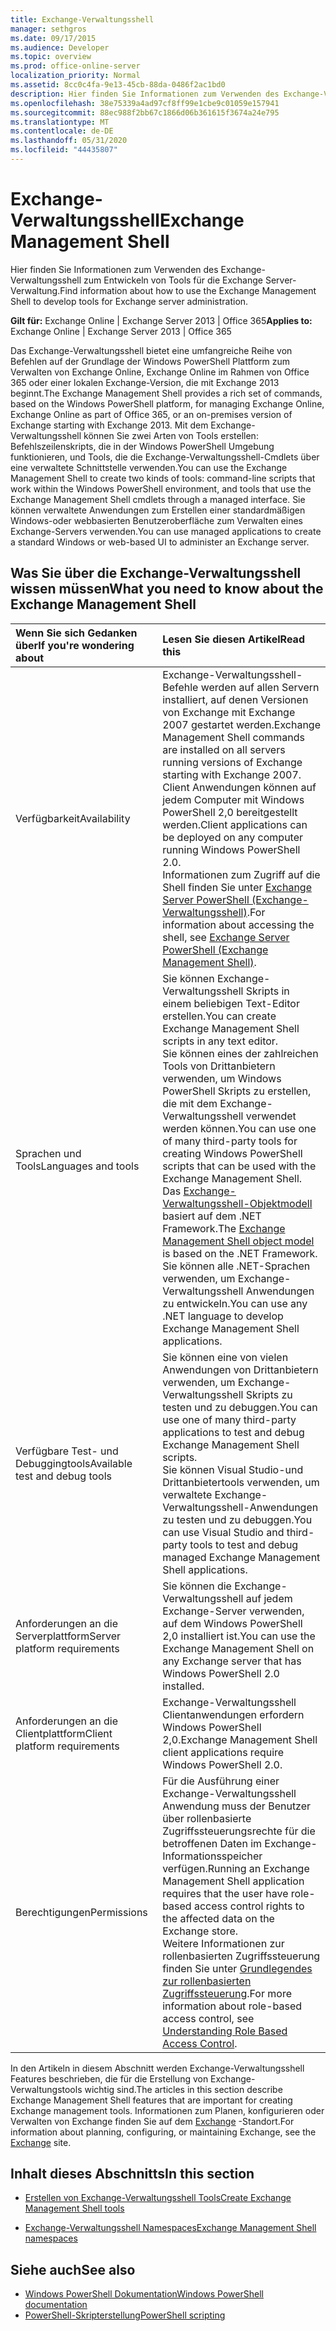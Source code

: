 ```yaml
---
title: Exchange-Verwaltungsshell
manager: sethgros
ms.date: 09/17/2015
ms.audience: Developer
ms.topic: overview
ms.prod: office-online-server
localization_priority: Normal
ms.assetid: 8cc0c4fa-9e13-45cb-88da-0486f2ac1bd0
description: Hier finden Sie Informationen zum Verwenden des Exchange-Verwaltungsshell zum Entwickeln von Tools für die Exchange Server-Verwaltung.
ms.openlocfilehash: 38e75339a4ad97cf8ff99e1cbe9c01059e157941
ms.sourcegitcommit: 88ec988f2bb67c1866d06b361615f3674a24e795
ms.translationtype: MT
ms.contentlocale: de-DE
ms.lasthandoff: 05/31/2020
ms.locfileid: "44435807"
---
```

# <a name="exchange-management-shell"></a><span data-ttu-id="6b406-103">Exchange-Verwaltungsshell</span><span class="sxs-lookup"><span data-stu-id="6b406-103">Exchange Management Shell</span></span>

<span data-ttu-id="6b406-104">Hier finden Sie Informationen zum Verwenden des Exchange-Verwaltungsshell zum Entwickeln von Tools für die Exchange Server-Verwaltung.</span><span class="sxs-lookup"><span data-stu-id="6b406-104">Find information about how to use the Exchange Management Shell to develop tools for Exchange server administration.</span></span>
  
<span data-ttu-id="6b406-105">**Gilt für:** Exchange Online | Exchange Server 2013 | Office 365</span><span class="sxs-lookup"><span data-stu-id="6b406-105">**Applies to:** Exchange Online | Exchange Server 2013 | Office 365</span></span>
  
<span data-ttu-id="6b406-106">Das Exchange-Verwaltungsshell bietet eine umfangreiche Reihe von Befehlen auf der Grundlage der Windows PowerShell Plattform zum Verwalten von Exchange Online, Exchange Online im Rahmen von Office 365 oder einer lokalen Exchange-Version, die mit Exchange 2013 beginnt.</span><span class="sxs-lookup"><span data-stu-id="6b406-106">The Exchange Management Shell provides a rich set of commands, based on the Windows PowerShell platform, for managing Exchange Online, Exchange Online as part of Office 365, or an on-premises version of Exchange starting with Exchange 2013.</span></span> <span data-ttu-id="6b406-107">Mit dem Exchange-Verwaltungsshell können Sie zwei Arten von Tools erstellen: Befehlszeilenskripts, die in der Windows PowerShell Umgebung funktionieren, und Tools, die die Exchange-Verwaltungsshell-Cmdlets über eine verwaltete Schnittstelle verwenden.</span><span class="sxs-lookup"><span data-stu-id="6b406-107">You can use the Exchange Management Shell to create two kinds of tools: command-line scripts that work within the Windows PowerShell environment, and tools that use the Exchange Management Shell cmdlets through a managed interface.</span></span> <span data-ttu-id="6b406-108">Sie können verwaltete Anwendungen zum Erstellen einer standardmäßigen Windows-oder webbasierten Benutzeroberfläche zum Verwalten eines Exchange-Servers verwenden.</span><span class="sxs-lookup"><span data-stu-id="6b406-108">You can use managed applications to create a standard Windows or web-based UI to administer an Exchange server.</span></span> 
  
## <a name="what-you-need-to-know-about-the-exchange-management-shell"></a><span data-ttu-id="6b406-109">Was Sie über die Exchange-Verwaltungsshell wissen müssen</span><span class="sxs-lookup"><span data-stu-id="6b406-109">What you need to know about the Exchange Management Shell</span></span>

|<span data-ttu-id="6b406-110">Wenn Sie sich Gedanken über</span><span class="sxs-lookup"><span data-stu-id="6b406-110">If you're wondering about</span></span>|<span data-ttu-id="6b406-111">Lesen Sie diesen Artikel</span><span class="sxs-lookup"><span data-stu-id="6b406-111">Read this</span></span>|
|:-----|:-----|
|<span data-ttu-id="6b406-112">Verfügbarkeit</span><span class="sxs-lookup"><span data-stu-id="6b406-112">Availability</span></span>  <br/> |<span data-ttu-id="6b406-113">Exchange-Verwaltungsshell-Befehle werden auf allen Servern installiert, auf denen Versionen von Exchange mit Exchange 2007 gestartet werden.</span><span class="sxs-lookup"><span data-stu-id="6b406-113">Exchange Management Shell commands are installed on all servers running versions of Exchange starting with Exchange 2007.</span></span><br/><span data-ttu-id="6b406-114">Client Anwendungen können auf jedem Computer mit Windows PowerShell 2,0 bereitgestellt werden.</span><span class="sxs-lookup"><span data-stu-id="6b406-114">Client applications can be deployed on any computer running Windows PowerShell 2.0.</span></span><br/> <span data-ttu-id="6b406-115">Informationen zum Zugriff auf die Shell finden Sie unter [Exchange Server PowerShell (Exchange-Verwaltungsshell)](https://docs.microsoft.com/powershell/exchange/exchange-server/exchange-management-shell?view=exchange-ps).</span><span class="sxs-lookup"><span data-stu-id="6b406-115">For information about accessing the shell, see [Exchange Server PowerShell (Exchange Management Shell)](https://docs.microsoft.com/powershell/exchange/exchange-server/exchange-management-shell?view=exchange-ps).</span></span>  <br/> |
|<span data-ttu-id="6b406-116">Sprachen und Tools</span><span class="sxs-lookup"><span data-stu-id="6b406-116">Languages and tools</span></span>  <br/> |<span data-ttu-id="6b406-117">Sie können Exchange-Verwaltungsshell Skripts in einem beliebigen Text-Editor erstellen.</span><span class="sxs-lookup"><span data-stu-id="6b406-117">You can create Exchange Management Shell scripts in any text editor.</span></span><br/><span data-ttu-id="6b406-118">Sie können eines der zahlreichen Tools von Drittanbietern verwenden, um Windows PowerShell Skripts zu erstellen, die mit dem Exchange-Verwaltungsshell verwendet werden können.</span><span class="sxs-lookup"><span data-stu-id="6b406-118">You can use one of many third-party tools for creating Windows PowerShell scripts that can be used with the Exchange Management Shell.</span></span>  <br/> <span data-ttu-id="6b406-119">Das [Exchange-Verwaltungsshell-Objektmodell](exchange-management-shell-namespaces.md) basiert auf dem .NET Framework.</span><span class="sxs-lookup"><span data-stu-id="6b406-119">The [Exchange Management Shell object model](exchange-management-shell-namespaces.md) is based on the .NET Framework.</span></span><br/><span data-ttu-id="6b406-120">Sie können alle .NET-Sprachen verwenden, um Exchange-Verwaltungsshell Anwendungen zu entwickeln.</span><span class="sxs-lookup"><span data-stu-id="6b406-120">You can use any .NET language to develop Exchange Management Shell applications.</span></span>  <br/> |
|<span data-ttu-id="6b406-121">Verfügbare Test- und Debuggingtools</span><span class="sxs-lookup"><span data-stu-id="6b406-121">Available test and debug tools</span></span>  <br/> |<span data-ttu-id="6b406-122">Sie können eine von vielen Anwendungen von Drittanbietern verwenden, um Exchange-Verwaltungsshell Skripts zu testen und zu debuggen.</span><span class="sxs-lookup"><span data-stu-id="6b406-122">You can use one of many third-party applications to test and debug Exchange Management Shell scripts.</span></span>  <br/> <span data-ttu-id="6b406-123">Sie können Visual Studio-und Drittanbietertools verwenden, um verwaltete Exchange-Verwaltungsshell-Anwendungen zu testen und zu debuggen.</span><span class="sxs-lookup"><span data-stu-id="6b406-123">You can use Visual Studio and third-party tools to test and debug managed Exchange Management Shell applications.</span></span>  <br/> |
|<span data-ttu-id="6b406-124">Anforderungen an die Serverplattform</span><span class="sxs-lookup"><span data-stu-id="6b406-124">Server platform requirements</span></span>  <br/> |<span data-ttu-id="6b406-125">Sie können die Exchange-Verwaltungsshell auf jedem Exchange-Server verwenden, auf dem Windows PowerShell 2,0 installiert ist.</span><span class="sxs-lookup"><span data-stu-id="6b406-125">You can use the Exchange Management Shell on any Exchange server that has Windows PowerShell 2.0 installed.</span></span>  <br/> |
|<span data-ttu-id="6b406-126">Anforderungen an die Clientplattform</span><span class="sxs-lookup"><span data-stu-id="6b406-126">Client platform requirements</span></span>  <br/> |<span data-ttu-id="6b406-127">Exchange-Verwaltungsshell Clientanwendungen erfordern Windows PowerShell 2,0.</span><span class="sxs-lookup"><span data-stu-id="6b406-127">Exchange Management Shell client applications require Windows PowerShell 2.0.</span></span>  <br/> |
|<span data-ttu-id="6b406-128">Berechtigungen</span><span class="sxs-lookup"><span data-stu-id="6b406-128">Permissions</span></span>  <br/> |<span data-ttu-id="6b406-129">Für die Ausführung einer Exchange-Verwaltungsshell Anwendung muss der Benutzer über rollenbasierte Zugriffssteuerungsrechte für die betroffenen Daten im Exchange-Informationsspeicher verfügen.</span><span class="sxs-lookup"><span data-stu-id="6b406-129">Running an Exchange Management Shell application requires that the user have role-based access control rights to the affected data on the Exchange store.</span></span><br/><span data-ttu-id="6b406-130">Weitere Informationen zur rollenbasierten Zugriffssteuerung finden Sie unter [Grundlegendes zur rollenbasierten Zugriffssteuerung](https://technet.microsoft.com/library/dd298183.aspx).</span><span class="sxs-lookup"><span data-stu-id="6b406-130">For more information about role-based access control, see [Understanding Role Based Access Control](https://technet.microsoft.com/library/dd298183.aspx).</span></span>  <br/> |
   
<span data-ttu-id="6b406-131">In den Artikeln in diesem Abschnitt werden Exchange-Verwaltungsshell Features beschrieben, die für die Erstellung von Exchange-Verwaltungstools wichtig sind.</span><span class="sxs-lookup"><span data-stu-id="6b406-131">The articles in this section describe Exchange Management Shell features that are important for creating Exchange management tools.</span></span> <span data-ttu-id="6b406-132">Informationen zum Planen, konfigurieren oder Verwalten von Exchange finden Sie auf dem [Exchange](https://docs.microsoft.com/exchange/) -Standort.</span><span class="sxs-lookup"><span data-stu-id="6b406-132">For information about planning, configuring, or maintaining Exchange, see the [Exchange](https://docs.microsoft.com/exchange/) site.</span></span>
  
## <a name="in-this-section"></a><span data-ttu-id="6b406-133">Inhalt dieses Abschnitts</span><span class="sxs-lookup"><span data-stu-id="6b406-133">In this section</span></span>

- [<span data-ttu-id="6b406-134">Erstellen von Exchange-Verwaltungsshell Tools</span><span class="sxs-lookup"><span data-stu-id="6b406-134">Create Exchange Management Shell tools</span></span>](create-exchange-management-shell-tools.md)
    
- [<span data-ttu-id="6b406-135">Exchange-Verwaltungsshell Namespaces</span><span class="sxs-lookup"><span data-stu-id="6b406-135">Exchange Management Shell namespaces</span></span>](exchange-management-shell-namespaces.md)
    
## <a name="see-also"></a><span data-ttu-id="6b406-136">Siehe auch</span><span class="sxs-lookup"><span data-stu-id="6b406-136">See also</span></span>
  
- [<span data-ttu-id="6b406-137">Windows PowerShell Dokumentation</span><span class="sxs-lookup"><span data-stu-id="6b406-137">Windows PowerShell documentation</span></span>](https://docs.microsoft.com/powershell/scripting/getting-started/getting-started-with-windows-powershell?view=powershell-6)
- [<span data-ttu-id="6b406-138">PowerShell-Skripterstellung</span><span class="sxs-lookup"><span data-stu-id="6b406-138">PowerShell scripting</span></span>](https://docs.microsoft.com/powershell/scripting/powershell-scripting?view=powershell-6)
    

